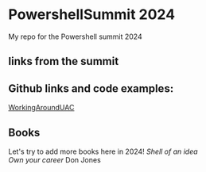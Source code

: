 # PowershellSummit 2024
My repo for the Powershell summit 2024


## links from the summit


## Github links and code examples:

[WorkingAroundUAC](https://github.com/dohminion/LightningDemo)


## Books
Let's try to add more books here in 2024!
*Shell of an idea*  
*Own your career* Don Jones
